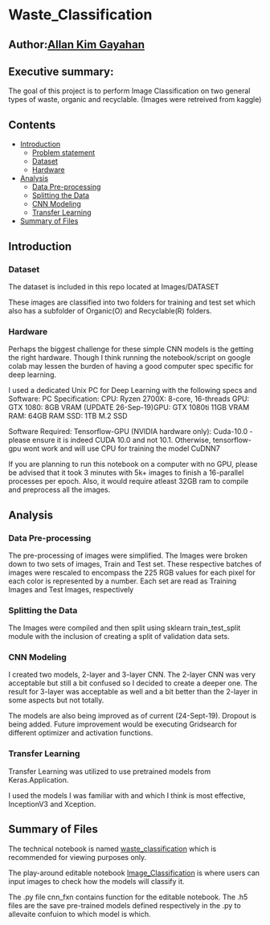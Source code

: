 # Waste_Classification

## Author:[Allan Kim Gayahan](https://github.com/allankim4)

## Executive summary:

The goal of this project is to perform Image Classification on two general types of waste, organic and recyclable.
(Images were retreived from kaggle) 

## Contents

- [Introduction](#Introduction)
    - [Problem statement](#Problem-statement)
    - [Dataset](#Dataset)
    - [Hardware](#Hardware)
- [Analysis](#Analysis)
    - [Data Pre-processing](#Data-Pre-processing)
    - [Splitting the Data](#Splitting-the-Data)
    - [CNN Modeling](#CNN-Modeling)
    - [Transfer Learning](#Transfer-Learning)
- [Summary of Files](#Files-summary)


## Introduction

### Dataset
The dataset is included in this repo located at Images/DATASET

These images are classified into two folders for training and test set which also has a subfolder of Organic(O) and Recyclable(R) folders.

### Hardware
Perhaps the biggest challenge for these simple CNN models is the getting the right hardware. Though I think running the notebook/script on google colab may lessen the burden of having a good computer spec specific for deep learning.

I used a dedicated Unix PC for Deep Learning with the following specs and Software:
PC Specification:
CPU: Ryzen 2700X: 8-core, 16-threads
GPU: GTX 1080: 8GB VRAM
(UPDATE 26-Sep-19)GPU: GTX 1080ti 11GB VRAM
RAM: 64GB RAM
SSD: 1TB M.2 SSD

Software Required:
Tensorflow-GPU
(NVIDIA hardware only):
  Cuda-10.0 - please ensure it is indeed CUDA 10.0 and not 10.1. Otherwise, tensorflow-gpu wont work and will use CPU for     training the model
  CuDNN7
  
  
If you are planning to run this notebook on a computer with no GPU, please be advised that it took 3 minutes with 5k+ images to finish a 16-parallel processes per epoch. Also, it would require atleast 32GB ram to compile and preprocess all the images.


## Analysis

### Data Pre-processing

The pre-processing of images were simplified. The Images were broken down to two sets of images, Train and Test set. These respective batches of images were rescaled to encompass the 225 RGB values for each pixel for each color is represented by a number. Each set are read as Training Images and Test Images, respectively


### Splitting the Data

The Images were compiled and then split using sklearn train_test_split module with the inclusion of creating a split of validation data sets.

### CNN Modeling

I created two models, 2-layer and 3-layer CNN. The 2-layer CNN was very acceptable but still a bit confused so I decided to create a deeper one. The result for 3-layer was acceptable as well and a bit better than the 2-layer in some aspects but not totally.

The models are also being improved as of current (24-Sept-19). Dropout is being added. Future improvement would be executing Gridsearch for different optimizer and activation functions.

### Transfer Learning

Transfer Learning was utilized to use pretrained models from Keras.Application.

I used the models I was familiar with and which I think is most effective, InceptionV3 and Xception.


## Summary of Files

The technical notebook is named [waste_classification](waste_classification.ipynb) which is recommended for viewing purposes only.

The play-around editable notebook [Image_Classification](image_classification.ipynb) is where users can input images to check how the models will classify it. 

The .py file cnn_fxn contains function for the editable notebook. The .h5 files are the save pre-trained models defined respectively in the .py to allevaite confuion to which model is which.



